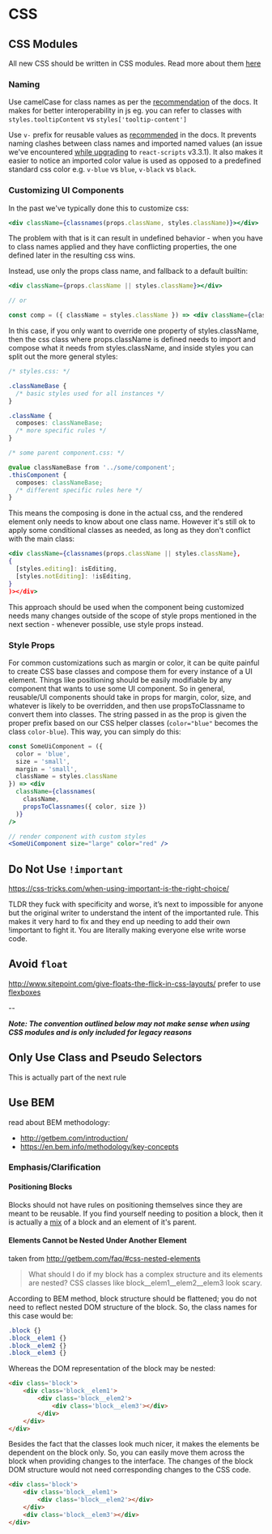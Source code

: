 # CSS

## CSS Modules
All new CSS should be written in CSS modules. Read more about them [here](https://github.com/css-modules/css-modules)

### Naming
Use camelCase for class names as per the [recommendation](https://github.com/css-modules/css-modules#naming) of the docs. It makes for better interoperability in js eg. you can refer to classes with `styles.tooltipContent` vs `styles['tooltip-content']`

Use `v-` prefix for reusable values as [recommended](https://github.com/webpack-contrib/css-loader#values) in the docs. It prevents naming clashes between class names and imported named values (an issue we've encountered [while upgrading](https://github.com/rainforestapp/regenwald/pull/6294) to `react-scripts` v3.3.1). It also makes it easier to notice an imported color value is used as opposed to a predefined standard css color e.g. `v-blue` vs `blue`, `v-black` vs `black`.

### Customizing UI Components

In the past we've typically done this to customize css:

```jsx
<div className={classnames(props.className, styles.className)}></div>
```

The problem with that is it can result in undefined behavior - when you have to class names applied and they have conflicting properties, the one defined later in the resulting css wins.

Instead, use only the props class name, and fallback to a default builtin:

```jsx
<div className={props.className || styles.className}></div>

// or

const comp = ({ className = styles.className }) => <div className={className} />
```

In this case, if you only want to override one property of styles.className, then the css class where props.className is defined needs to import and compose what it needs from styles.className, and inside styles you can split out the more general styles:

```css
/* styles.css: */

.classNameBase {
  /* basic styles used for all instances */
}

.className {
  composes: classNameBase;
  /* more specific rules */
}

/* some parent component.css: */

@value classNameBase from '../some/component';
.thisComponent {
  composes: classNameBase;
  /* different specific rules here */
}
```

This means the composing is done in the actual css, and the rendered element only needs to know about one class name. However it's still ok to apply some conditional classes as needed, as long as they don't conflict with the main class:

```jsx
<div className={classnames(props.className || styles.className},
{
  [styles.editing]: isEditing,
  [styles.notEditing]: !isEditing,
}
)></div>
```

This approach should be used when the component being customized needs many changes outside of the scope of style props mentioned in the next section - whenever possible, use style props instead.

### Style Props

For common customizations such as margin or color, it can be quite painful to create CSS base classes and compose them for every instance of a UI element. Things like positioning should be easily modifiable by any component that wants to use some UI component. So in general, reusable/UI components should take in props for margin, color, size, and whatever is likely to be overridden, and then use propsToClassname to convert them into classes. The string passed in as the prop is given the proper prefix based on our CSS helper classes (`color="blue"` becomes the class `color-blue`). This way, you can simply do this:

```jsx
const SomeUiComponent = ({
  color = 'blue',
  size = 'small',
  margin = 'small',
  className = styles.className
}) => <div
  className={classnames(
    className,
    propsToClassnames({ color, size })
  )}
/>
```

```jsx
// render component with custom styles
<SomeUiComponent size="large" color="red" />
```

## Do Not Use `!important`

<https://css-tricks.com/when-using-important-is-the-right-choice/>

TLDR they fuck with specificity and worse, it’s next to impossible for anyone but the original writer to understand the intent of the importanted rule. This makes it very hard to fix and they end up needing to add their own !important to fight it. You are literally making everyone else write worse code.

## Avoid `float`

<http://www.sitepoint.com/give-floats-the-flick-in-css-layouts/> prefer to use [flexboxes](https://css-tricks.com/snippets/css/a-guide-to-flexbox/)

--

*__Note: The convention outlined below may not make sense when using CSS modules and is only included for legacy reasons__*

## Only Use Class and Pseudo Selectors

This is actually part of the next rule

## Use BEM

read about BEM methodology:

- <http://getbem.com/introduction/>
-  <https://en.bem.info/methodology/key-concepts>

### Emphasis/Clarification

#### Positioning Blocks

Blocks should not have rules on positioning themselves since they are meant to be reusable. If you find yourself needing to position a block, then it is actually a [mix](https://en.bem.info/methodology/key-concepts/#mix) of a block and an element of it's parent.

#### Elements Cannot be Nested Under Another Element

taken from <http://getbem.com/faq/#css-nested-elements>

>What should I do if my block has a complex structure and its elements are nested? CSS classes like block__elem1__elem2__elem3 look scary.

According to BEM method, block structure should be flattened; you do not need to reflect nested DOM structure of the block. So, the class names for this case would be:

```css
.block {}
.block__elem1 {}
.block__elem2 {}
.block__elem3 {}
```

Whereas the DOM representation of the block may be nested:

```html
<div class='block'>
    <div class='block__elem1'>
        <div class='block__elem2'>
            <div class='block__elem3'></div>
        </div>
    </div>
</div>
```

Besides the fact that the classes look much nicer, it makes the elements be dependent on the block only. So, you can easily move them across the block when providing changes to the interface. The changes of the block DOM structure would not need corresponding changes to the CSS code.

```html
<div class='block'>
    <div class='block__elem1'>
        <div class='block__elem2'></div>
    </div>
    <div class='block__elem3'></div>
</div>
```
